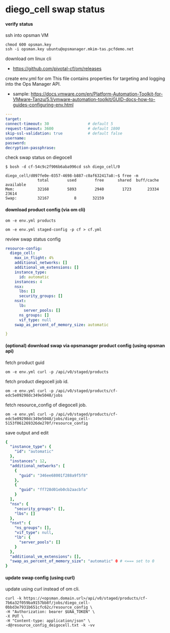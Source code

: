 

# diego_cell swap status

####  verify status
ssh into opsman VM
```
chmod 600 opsman.key 
ssh -i opsman.key ubuntu@opsmanager.mkim-tas.pcfdemo.net

```

download om linux cli
- https://github.com/pivotal-cf/om/releases
  
create env.yml for om
This file contains properties for targeting and logging into the Ops Manager API. 
- sample: https://docs.vmware.com/en/Platform-Automation-Toolkit-for-VMware-Tanzu/5.1/vmware-automation-toolkit/GUID-docs-how-to-guides-configuring-env.html

``` yaml
---
target:
connect-timeout: 30                 # default 5
request-timeout: 3600               # default 1800
skip-ssl-validation: true           # default false
username: 
password: 
decryption-passphrase: 
```
check swap status on diegocell
```
$ bosh -d cf-54c9c2f906b6aba996cd ssh diego_cell/0

diego_cell/d097fe0e-0357-4698-b887-c0af632417a8:~$ free -m
              total        used        free      shared  buff/cache   available
Mem:          32168        5893        2940        1723       23334       23614
Swap:         32167           8       32159
```

#### download product config (via om cli)

```
om -e env.yml products

om -e env.yml staged-config -p cf > cf.yml
```

review swap status config
``` yaml
resource-config:
  diego_cell:
    max_in_flight: 4%
    additional_networks: []
    additional_vm_extensions: []
    instance_type:
      id: automatic
    instances: 4
    nsx:
      lbs: []
      security_groups: []
    nsxt:
      lb:
        server_pools: []
      ns_groups: []
      vif_type: null
    swap_as_percent_of_memory_size: automatic

}
```

#### (optional) download swap via opsmanager product config  (using opsman api) 
fetch product guid
```
om -e env.yml curl -p /api/v0/staged/products
```
fetch product diegocell job id.
```
om -e env.yml curl -p /api/v0/staged/products/cf-edc5e09298dc349e5048/jobs
```
fetch resource_config of diegocell job.
```
om -e env.yml curl -p /api/v0/staged/products/cf-edc5e09298dc349e5048/jobs/diego_cell-5153f061269326de270f/resource_config
```
save output and edit
``` yaml
{
  "instance_type": {
    "id": "automatic"
  },
  "instances": 12,
  "additional_networks": [
    {
      "guid": "346ee68001f288a9f5f8"
    },
    {
      "guid": "ff728d01eb0cb2aacbfa"
    }
  ],
  "nsx": {
    "security_groups": [],
    "lbs": []
  },
  "nsxt": {
    "ns_groups": [],
    "vif_type": null,
    "lb": {
      "server_pools": []
    }
  },
  "additional_vm_extensions": [],
  "swap_as_percent_of_memory_size": "automatic" 0 # <=== set to 0
}
```

#### update swap config (using curl)

update using curl instead of om cli.
```
curl -k https://<opsman.domain.url>/api/v0/staged/products/cf-7b6a32f059ba9157bb8f/jobs/diego_cell-0bbd3e7931b651cfc62c/resource_config \
-H "Authorization: bearer $UAA_TOKEN" \
-X PUT \
-H "Content-type: application/json" \
-d@resource_config_deigocell.txt -k -vv
```



